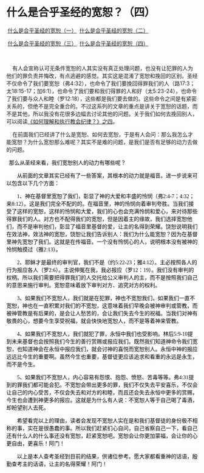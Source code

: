 # 什么是合乎圣经的宽恕？（四）



<p><span style="font-size:10.5000pt"><span style="font-family:宋体"><font face="宋体">&nbsp;<a href="/node/26313">什么是合乎圣经的宽恕（一）</a>&nbsp;&nbsp;</font></span></span><span style="font-size:10.5000pt"><span style="font-family:宋体"><font face="宋体"><a href="/node/26314">什么是合乎圣经的宽恕（二）</a></font></span></span></p>

<p><span style="font-size:10.5000pt"><span style="font-family:宋体"><font face="宋体">&nbsp;<a href="/node/26315">什么是合乎圣经的宽恕（三）</a>&nbsp; <a href="/node/26318">什么是合乎圣经的宽恕（四）</a></font></span></span></p>

<p class="MsoNormal">&nbsp;</p>

<p class="MsoNormal">&nbsp; &nbsp; 有人会宣称认可无条件宽恕的人其实没有真正处理问题，也没有让犯罪的人为他们的罪负责并悔改，有点逃避的感觉。其实这是混淆了宽恕和挽回的区别。圣经不仅命令了我们要宽恕（弗4:32），也命令了我们要挽回得罪我们的人（路17:3；太18:15-17；加6:1），也命令了我们要和我们得罪的人和好（太5:23-24），也命令了我们要与众人和睦（罗12:18），这些都是我们要去做的。这些命令之间是有紧密关系的，但绝不是完全重合的。不过这系列的文章的重点是讲关于宽恕的话题，而不是其他，所以我没有花很多边幅去讨论其他的问题。关于我们如何去挽回别人，可以阅读<a href="/node/12552">《如何理解和执行教会纪律？》之四</a>。</p>

<p class="MsoNormal">&nbsp; &nbsp; 在前面我们已经讲了什么是宽恕、如何去宽恕，于是有人会问：那么我怎么才能宽恕？为什么宽恕那么难呢？其实不是难的问题，是我们是否有足够的动力去做的问题。</p>

<p class="MsoNormal"><span style="mso-spacerun:'yes';font-family:宋体;mso-ascii-font-family:Georgia;mso-hansi-font-family:Georgia;mso-bidi-font-family:Georgia;color:rgb(0,0,0);letter-spacing:0.0000pt;text-transform:none;font-style:normal;font-size:10.5000pt;mso-font-kerning:1.0000pt;"><font face="宋体">&nbsp; 那么从圣经来看，我们宽恕别人的动力有哪些呢？</font></span><span style="mso-spacerun:'yes';font-family:宋体;mso-ascii-font-family:Georgia;mso-hansi-font-family:Georgia;mso-bidi-font-family:Georgia;color:rgb(0,0,0);letter-spacing:0.0000pt;text-transform:none;font-style:normal;font-size:10.5000pt;mso-font-kerning:1.0000pt;"><o:p></o:p></span></p>

<p class="MsoNormal" style="text-indent:21.0000pt;mso-char-indent-count:2.0000;"><span style="mso-spacerun:'yes';font-family:宋体;mso-ascii-font-family:Georgia;mso-hansi-font-family:Georgia;mso-bidi-font-family:Georgia;color:rgb(0,0,0);letter-spacing:0.0000pt;text-transform:none;font-style:normal;font-size:10.5000pt;mso-font-kerning:1.0000pt;"><font face="宋体">从前面的文章其实已经有了一些答案，其根本的动力就是福音。进一步说来可以包含以下几个方面：</font></span><span style="mso-spacerun:'yes';font-family:宋体;mso-ascii-font-family:Georgia;mso-hansi-font-family:Georgia;mso-bidi-font-family:Georgia;color:rgb(0,0,0);letter-spacing:0.0000pt;text-transform:none;font-style:normal;font-size:10.5000pt;mso-font-kerning:1.0000pt;"><o:p></o:p></span></p>

<p class="MsoNormal" style="text-indent:21.0000pt;mso-char-indent-count:2.0000;mso-list:l0 level1 lfo1;"><!--[if !supportLists]--><span style="font-family:宋体;mso-ascii-font-family:Georgia;mso-hansi-font-family:Georgia;mso-bidi-font-family:Georgia;color:rgb(0,0,0);letter-spacing:0.0000pt;text-transform:none;font-style:normal;font-size:10.5000pt;mso-font-kerning:1.0000pt;"><span style="mso-list:Ignore;">1、</span></span><!--[endif]--><span style="mso-spacerun:'yes';font-family:宋体;mso-ascii-font-family:Georgia;mso-hansi-font-family:Georgia;mso-bidi-font-family:Georgia;color:rgb(0,0,0);letter-spacing:0.0000pt;text-transform:none;font-style:normal;font-size:10.5000pt;mso-font-kerning:1.0000pt;"><font face="宋体">神在基督里宽恕了我们，彰显了神的大爱和丰盛的怜悯（弗</font>2:4-7<font face="宋体">；</font><font face="Georgia">4:32</font><font face="宋体">；来</font><font face="Georgia">8:12</font><font face="宋体">）。这是我们完全不配的的。在福音里，神的怜悯向着审判夸胜。当我们接受了这样的宽恕，这样的怜悯和大爱，我们的心也会充满怜悯和爱心，来对待那些得罪我们的人。对方也不配得我们的宽恕，但是因着主的缘故，我们选择宽恕他们，而不是审判他们，彰显了福音里基督的爱，让主的名得到荣耀。饶恕说明我们在效法神，效法神的宽恕，饶恕让我们告诉别人：我们为什么能宽恕？因为在基督里神先宽恕了我们。这就是在传福音。一个没有怜悯心的人，说明根本没有被神的怜悯触摸过（雅</font><font face="Georgia">2:13</font><font face="宋体">）。</font></span><span style="mso-spacerun:'yes';font-family:宋体;mso-ascii-font-family:Georgia;mso-hansi-font-family:Georgia;mso-bidi-font-family:Georgia;color:rgb(0,0,0);letter-spacing:0.0000pt;text-transform:none;font-style:normal;font-size:10.5000pt;mso-font-kerning:1.0000pt;"><o:p></o:p></span></p>

<p class="MsoNormal" style="text-indent:21.0000pt;mso-char-indent-count:2.0000;mso-list:l0 level1 lfo1;"><!--[if !supportLists]--><span style="font-family:宋体;mso-ascii-font-family:Georgia;mso-hansi-font-family:Georgia;mso-bidi-font-family:Georgia;color:rgb(0,0,0);letter-spacing:0.0000pt;text-transform:none;font-style:normal;font-size:10.5000pt;mso-font-kerning:1.0000pt;"><span style="mso-list:Ignore;">2、</span></span><!--[endif]--><span style="mso-spacerun:'yes';font-family:宋体;mso-ascii-font-family:Georgia;mso-hansi-font-family:Georgia;mso-bidi-font-family:Georgia;color:rgb(0,0,0);letter-spacing:0.0000pt;text-transform:none;font-style:normal;font-size:10.5000pt;mso-font-kerning:1.0000pt;"><font face="宋体">耶稣才是最终的审判官，我们不是（约</font>5:22-23<font face="宋体">；雅</font><font face="Georgia">4:12</font><font face="宋体">）。主必按照各人的行为报应各人（罗</font><font face="Georgia">2:6</font><font face="宋体">）。主说伸冤在我，我必报应（罗</font><font face="Georgia">12</font><font face="宋体">：</font><font face="Georgia">19</font><font face="宋体">）。我们没有审判的权柄。所以我们需要把得罪我们的人交托给公义审判人的主，而不是按照我们自己的意思来施行审判。宽恕意味着放下审判对方、追究对方的权利。</font></span><span style="mso-spacerun:'yes';font-family:宋体;mso-ascii-font-family:Georgia;mso-hansi-font-family:Georgia;mso-bidi-font-family:Georgia;color:rgb(0,0,0);letter-spacing:0.0000pt;text-transform:none;font-style:normal;font-size:10.5000pt;mso-font-kerning:1.0000pt;"><o:p></o:p></span></p>

<p class="MsoNormal" style="text-indent:21.0000pt;mso-char-indent-count:2.0000;mso-list:l0 level1 lfo1;"><!--[if !supportLists]--><span style="font-family:宋体;mso-ascii-font-family:Georgia;mso-hansi-font-family:Georgia;mso-bidi-font-family:Georgia;color:rgb(0,0,0);letter-spacing:0.0000pt;text-transform:none;font-style:normal;font-size:10.5000pt;mso-font-kerning:1.0000pt;"><span style="mso-list:Ignore;">3、</span></span><!--[endif]--><span style="mso-spacerun:'yes';font-family:宋体;mso-ascii-font-family:Georgia;mso-hansi-font-family:Georgia;mso-bidi-font-family:Georgia;color:rgb(0,0,0);letter-spacing:0.0000pt;text-transform:none;font-style:normal;font-size:10.5000pt;mso-font-kerning:1.0000pt;"><font face="宋体">如果我们不宽恕人，我们就是在犯罪，神也不宽恕我们，如果我们一直不宽恕，神也在一直积累对我们的不宽恕，这意味着我们早晚会被神审判或管教，而被神管教是有后果的，是会让人愁苦的，会让我们失去今生的祝福。当我们对神有敬畏的心，想要今生享受祝福，就会快快地宽恕人，而不是等着神来管教。</font></span><span style="mso-spacerun:'yes';font-family:宋体;mso-ascii-font-family:Georgia;mso-hansi-font-family:Georgia;mso-bidi-font-family:Georgia;color:rgb(0,0,0);letter-spacing:0.0000pt;text-transform:none;font-style:normal;font-size:10.5000pt;mso-font-kerning:1.0000pt;"><o:p></o:p></span></p>

<p class="MsoNormal" style="text-indent:21.0000pt;mso-char-indent-count:2.0000;mso-list:l0 level1 lfo1;"><!--[if !supportLists]--><span style="font-family:宋体;mso-ascii-font-family:Georgia;mso-hansi-font-family:Georgia;mso-bidi-font-family:Georgia;color:rgb(0,0,0);letter-spacing:0.0000pt;text-transform:none;font-style:normal;font-size:10.5000pt;mso-font-kerning:1.0000pt;"><span style="mso-list:Ignore;">4、</span></span><!--[endif]--><span style="mso-spacerun:'yes';font-family:宋体;mso-ascii-font-family:Georgia;mso-hansi-font-family:Georgia;mso-bidi-font-family:Georgia;color:rgb(0,0,0);letter-spacing:0.0000pt;text-transform:none;font-style:normal;font-size:10.5000pt;mso-font-kerning:1.0000pt;"><font face="宋体">如果我们不宽恕人，我们就犯了罪，永恒中我们也受影响。林后</font>5:9-10<font face="宋体">提到未来基督也会按照我们今生的善行赏赐或报应我们。既然我们知道神命令我们宽恕，也知道神会在永恒中报应我们，就会讨神的喜悦而宽恕别人。永恒中神的报应远远比今生的重要啊。虽然今生也重要，基督徒更应该追求和看重的永远是永生，而不是今生。</font></span></p>

<p class="MsoNormal" style="text-indent:21.0000pt;mso-char-indent-count:2.0000;mso-list:l0 level1 lfo1;"><span style="mso-spacerun:'yes';font-family:宋体;mso-ascii-font-family:Georgia;mso-hansi-font-family:Georgia;mso-bidi-font-family:Georgia;color:rgb(0,0,0);letter-spacing:0.0000pt;text-transform:none;font-style:normal;font-size:10.5000pt;mso-font-kerning:1.0000pt;"><font face="宋体">5、如果我们不宽恕人，内心容易有怨恨、抱怨、愤怒、苦毒等等。弗4:31提到的罪我们都可能会犯。不宽恕会带出更多的罪，我们不仅失去平安喜乐，不仅会让自己的内心受苦，不仅会失去和对方的和睦，而且还会失去永恒中更多的赏赐，今生也会遭到神更多的报应。这就是为什么有人说：不宽恕人等于自己喝了毒酒，却盼望别人去死。</font></span></p>

<p class="MsoNormal" style="text-indent:21.0000pt;mso-char-indent-count:2.0000;mso-list:l0 level1 lfo1;"><span style="mso-spacerun:'yes';font-family:宋体;mso-ascii-font-family:Georgia;mso-hansi-font-family:Georgia;mso-bidi-font-family:Georgia;color:rgb(0,0,0);letter-spacing:0.0000pt;text-transform:none;font-style:normal;font-size:10.5000pt;mso-font-kerning:1.0000pt;"><font face="宋体">希望看完以上的理由，读者会发现不宽恕人实在是和我们基督徒的身份极不相称的事，实在是很愚蠢的事。所以我们赶紧扪心自问，自己省察自己一下，看自己还有什么人的什么事还没有宽恕，赶紧宽恕吧。宽恕会让你更加蒙福，会让你的心更自由，更喜乐！阿门！</font></span></p>

<p class="MsoNormal" style="text-indent:21.0000pt;mso-char-indent-count:2.0000;mso-list:l0 level1 lfo1;"><span style="mso-spacerun:'yes';font-family:宋体;mso-ascii-font-family:Georgia;mso-hansi-font-family:Georgia;mso-bidi-font-family:Georgia;color:rgb(0,0,0);letter-spacing:0.0000pt;text-transform:none;font-style:normal;font-size:10.5000pt;mso-font-kerning:1.0000pt;"><font face="宋体">以上是本人查考圣经到目前的结果，供诸位参考。愿大家都看重神的话语，殷勤查考主的话语，让主的名得荣耀！阿门！</font></span></p>

<p class="MsoNormal" style="text-indent:21.0000pt;mso-char-indent-count:2.0000;mso-list:l0 level1 lfo1;">&nbsp;</p>

<p class="MsoNormal" style="text-indent:21.0000pt;mso-char-indent-count:2.0000;mso-list:l0 level1 lfo1;"><span style="mso-spacerun:'yes';font-family:宋体;mso-ascii-font-family:Georgia;mso-hansi-font-family:Georgia;mso-bidi-font-family:Georgia;color:rgb(0,0,0);letter-spacing:0.0000pt;text-transform:none;font-style:normal;font-size:10.5000pt;mso-font-kerning:1.0000pt;"><o:p></o:p></span></p>
